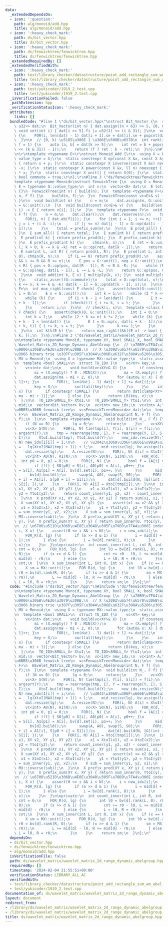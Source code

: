 ```yaml
---
data:
  _extendedDependsOn:
  - icon: ':question:'
    path: alg/monoid/add.hpp
    title: alg/monoid/add.hpp
  - icon: ':heavy_check_mark:'
    path: ds/bit_vector.hpp
    title: ds/bit_vector.hpp
  - icon: ':heavy_check_mark:'
    path: ds/fenwicktree/fenwicktree.hpp
    title: ds/fenwicktree/fenwicktree.hpp
  _extendedRequiredBy: []
  _extendedVerifiedWith:
  - icon: ':heavy_check_mark:'
    path: test/library_checker/datastructure/point_add_rectangle_sum_wm_abel.test.cpp
    title: test/library_checker/datastructure/point_add_rectangle_sum_wm_abel.test.cpp
  - icon: ':heavy_check_mark:'
    path: test/yukicoder/1919_2.test.cpp
    title: test/yukicoder/1919_2.test.cpp
  _isVerificationFailed: false
  _pathExtension: hpp
  _verificationStatusIcon: ':heavy_check_mark:'
  attributes:
    links: []
  bundledCode: "#line 1 \"ds/bit_vector.hpp\"\nstruct Bit_Vector {\n  vc<pair<u32,\
    \ u32>> dat;\n  Bit_Vector(int n) { dat.assign((n + 63) >> 5, {0, 0}); }\n\n \
    \ void set(int i) { dat[i >> 5].fi |= u32(1) << (i & 31); }\n\n  void build()\
    \ {\n    FOR(i, len(dat) - 1) dat[i + 1].se = dat[i].se + popcnt(dat[i].fi);\n\
    \  }\n\n  // [0, k) \u5185\u306E 1 \u306E\u500B\u6570\n  int rank(int k, bool\
    \ f = 1) {\n    auto [a, b] = dat[k >> 5];\n    int ret = b + popcnt(a & ((u32(1)\
    \ << (k & 31)) - 1));\n    return (f ? ret : k - ret);\n  }\n};\n#line 2 \"alg/monoid/add.hpp\"\
    \n\r\ntemplate <typename E>\r\nstruct Monoid_Add {\r\n  using X = E;\r\n  using\
    \ value_type = X;\r\n  static constexpr X op(const X &x, const X &y) noexcept\
    \ { return x + y; }\r\n  static constexpr X inverse(const X &x) noexcept { return\
    \ -x; }\r\n  static constexpr X power(const X &x, ll n) noexcept { return X(n)\
    \ * x; }\r\n  static constexpr X unit() { return X(0); }\r\n  static constexpr\
    \ bool commute = true;\r\n};\r\n#line 3 \"ds/fenwicktree/fenwicktree.hpp\"\n\n\
    template <typename Monoid>\nstruct FenwickTree {\n  using G = Monoid;\n  using\
    \ E = typename G::value_type;\n  int n;\n  vector<E> dat;\n  E total;\n\n  FenwickTree()\
    \ {}\n  FenwickTree(int n) { build(n); }\n  template <typename F>\n  FenwickTree(int\
    \ n, F f) {\n    build(n, f);\n  }\n  FenwickTree(const vc<E>& v) { build(v);\
    \ }\n\n  void build(int m) {\n    n = m;\n    dat.assign(m, G::unit());\n    total\
    \ = G::unit();\n  }\n  void build(const vc<E>& v) {\n    build(len(v), [&](int\
    \ i) -> E { return v[i]; });\n  }\n  template <typename F>\n  void build(int m,\
    \ F f) {\n    n = m;\n    dat.clear();\n    dat.reserve(n);\n    total = G::unit();\n\
    \    FOR(i, n) { dat.eb(f(i)); }\n    for (int i = 1; i <= n; ++i) {\n      int\
    \ j = i + (i & -i);\n      if (j <= n) dat[j - 1] = G::op(dat[i - 1], dat[j -\
    \ 1]);\n    }\n    total = prefix_sum(m);\n  }\n\n  E prod_all() { return total;\
    \ }\n  E sum_all() { return total; }\n  E sum(int k) { return prefix_sum(k); }\n\
    \  E prod(int k) { return prefix_prod(k); }\n  E prefix_sum(int k) { return prefix_prod(k);\
    \ }\n  E prefix_prod(int k) {\n    chmin(k, n);\n    E ret = G::unit();\n    for\
    \ (; k > 0; k -= k & -k) ret = G::op(ret, dat[k - 1]);\n    return ret;\n  }\n\
    \  E sum(int L, int R) { return prod(L, R); }\n  E prod(int L, int R) {\n    chmax(L,\
    \ 0), chmin(R, n);\n    if (L == 0) return prefix_prod(R);\n    assert(0 <= L\
    \ && L <= R && R <= n);\n    E pos = G::unit(), neg = G::unit();\n    while (L\
    \ < R) { pos = G::op(pos, dat[R - 1]), R -= R & -R; }\n    while (R < L) { neg\
    \ = G::op(neg, dat[L - 1]), L -= L & -L; }\n    return G::op(pos, G::inverse(neg));\n\
    \  }\n\n  void add(int k, E x) { multiply(k, x); }\n  void multiply(int k, E x)\
    \ {\n    static_assert(G::commute);\n    total = G::op(total, x);\n    for (++k;\
    \ k <= n; k += k & -k) dat[k - 1] = G::op(dat[k - 1], x);\n  }\n\n  template <class\
    \ F>\n  int max_right(const F check) {\n    assert(check(G::unit()));\n    int\
    \ i = 0;\n    E s = G::unit();\n    int k = 1;\n    while (2 * k <= n) k *= 2;\n\
    \    while (k) {\n      if (i + k - 1 < len(dat)) {\n        E t = G::op(s, dat[i\
    \ + k - 1]);\n        if (check(t)) { i += k, s = t; }\n      }\n      k >>= 1;\n\
    \    }\n    return i;\n  }\n\n  // check(i, x)\n  template <class F>\n  int max_right_with_index(const\
    \ F check) {\n    assert(check(0, G::unit()));\n    int i = 0;\n    E s = G::unit();\n\
    \    int k = 1;\n    while (2 * k <= n) k *= 2;\n    while (k) {\n      if (i\
    \ + k - 1 < len(dat)) {\n        E t = G::op(s, dat[i + k - 1]);\n        if (check(i\
    \ + k, t)) { i += k, s = t; }\n      }\n      k >>= 1;\n    }\n    return i;\n\
    \  }\n\n  int kth(E k) {\n    return max_right([&k](E x) -> bool { return x <=\
    \ k; });\n  }\n};\n#line 3 \"ds/wavelet_matrix/wavelet_matrix_2d_range_dynamic_abelgroup.hpp\"\
    \n\ntemplate <typename Monoid, typename XY, bool SMALL_X, bool SMALL_Y>\nstruct\
    \ Wavelet_Matrix_2D_Range_Dynamic_AbelGroup {\n  // \u70B9\u7FA4\u3092 Y \u6607\
    \u9806\u306B\u4E26\u3079\u308B.\n  // X \u3092\u6574\u6570\u306B\u306A\u304A\u3057\
    \u3066 binary trie \u307F\u305F\u3044\u306B\u632F\u308A\u5206\u3051\u308B\n  using\
    \ MX = Monoid;\n  using X = typename MX::value_type;\n  static_assert(MX::commute);\n\
    \n  template <bool SMALL>\n  struct TO_IDX {\n    vc<XY> key;\n    XY mi, ma;\n\
    \    vc<int> dat;\n\n    void build(vc<XY>& X) {\n      if constexpr (SMALL) {\n\
    \        mi = (X.empty() ? 0 : MIN(X));\n        ma = (X.empty() ? 0 : MAX(X));\n\
    \        dat.assign(ma - mi + 2, 0);\n        for (auto& x: X) { dat[x - mi +\
    \ 1]++; }\n        FOR(i, len(dat) - 1) dat[i + 1] += dat[i];\n      } else {\n\
    \        key = X;\n        sort(all(key));\n      }\n    }\n    int operator()(XY\
    \ x) {\n      if constexpr (SMALL) {\n        return dat[clamp<XY>(x - mi, 0,\
    \ ma - mi + 1)];\n      } else {\n        return LB(key, x);\n      }\n    }\n\
    \  };\n\n  TO_IDX<SMALL_X> XtoI;\n  TO_IDX<SMALL_Y> YtoI;\n\n  int N, lg;\n  vector<int>\
    \ mid;\n  vector<Bit_Vector> bv;\n  vc<int> new_idx;\n  vc<int> A;\n  // \u5404\
    \u6BB5\u306B fenwick tree\n  vc<FenwickTree<Monoid>> dat;\n\n  template <typename\
    \ F>\n  Wavelet_Matrix_2D_Range_Dynamic_AbelGroup(int N, F f) {\n    build(N,\
    \ f);\n  }\n\n  template <typename F>\n  void build(int N_, F f) {\n    N = N_;\n\
    \    if (N == 0) {\n      lg = 0;\n      return;\n    }\n    vc<XY> tmp(N), Y(N);\n\
    \    vc<X> S(N);\n    FOR(i, N) tie(tmp[i], Y[i], S[i]) = f(i);\n    auto I =\
    \ argsort(Y);\n    tmp = rearrange(tmp, I), Y = rearrange(Y, I), S = rearrange(S,\
    \ I);\n    XtoI.build(tmp), YtoI.build(Y);\n    new_idx.resize(N);\n    FOR(i,\
    \ N) new_idx[I[i]] = i;\n\n    // \u3042\u3068\u306F\u666E\u901A\u306B\n    lg\
    \ = __lg(XtoI(MAX(tmp) + 1)) + 1;\n    mid.resize(lg), bv.assign(lg, Bit_Vector(N));\n\
    \    dat.resize(lg);\n    A.resize(N);\n    FOR(i, N) A[i] = XtoI(tmp[i]);\n\n\
    \    vc<int> A0(N), A1(N);\n    vc<X> S0(N), S1(N);\n    FOR_R(d, lg) {\n    \
    \  int p0 = 0, p1 = 0;\n      FOR(i, N) {\n        bool f = (A[i] >> d & 1);\n\
    \        if (!f) { S0[p0] = S[i], A0[p0] = A[i], p0++; }\n        if (f) { S1[p1]\
    \ = S[i], A1[p1] = A[i], bv[d].set(i), p1++; }\n      }\n      mid[d] = p0;\n\
    \      bv[d].build();\n      swap(A, A0), swap(S, S0);\n      FOR(i, p1) A[p0\
    \ + i] = A1[i], S[p0 + i] = S1[i];\n      dat[d].build(N, [&](int i) -> X { return\
    \ S[i]; });\n    }\n    FOR(i, N) A[i] = XtoI(tmp[i]);\n  }\n\n  int count(XY\
    \ x1, XY x2, XY y1, XY y2) {\n    x1 = XtoI(x1), x2 = XtoI(x2);\n    y1 = YtoI(y1),\
    \ y2 = YtoI(y2);\n    return count_inner(y1, y2, x2) - count_inner(y1, y2, x1);\n\
    \  }\n\n  X prod(XY x1, XY x2, XY y1, XY y2) { return sum(x1, x2, y1, y2); }\n\
    \  X sum(XY x1, XY x2, XY y1, XY y2) {\n    assert(x1 <= x2 && y1 <= y2);\n  \
    \  x1 = XtoI(x1), x2 = XtoI(x2);\n    y1 = YtoI(y1), y2 = YtoI(y2);\n    X add\
    \ = sum_inner(y1, y2, x2);\n    X sub = sum_inner(y1, y2, x1);\n    return MX::op(add,\
    \ MX::inverse(sub));\n  }\n\n  X prefix_prod(XY x, XY y) { return prefix_sum(x,\
    \ y); }\n  X prefix_sum(XY x, XY y) { return sum_inner(0, YtoI(y), XtoI(x)); }\n\
    \n  // \u6700\u521D\u306B\u4E0E\u3048\u305F\u70B9\u7FA4\u306E index\n  void add(int\
    \ i, X x) {\n    assert(0 <= i && i < N);\n    i = new_idx[i];\n    int a = A[i];\n\
    \    FOR_R(d, lg) {\n      if (a >> d & 1) {\n        i = mid[d] + bv[d].rank(i,\
    \ 1);\n      } else {\n        i = bv[d].rank(i, 0);\n      }\n      dat[d].add(i,\
    \ x);\n    }\n  }\n\nprivate:\n  int count_inner(int L, int R, int x) {\n    int\
    \ cnt = 0;\n    FOR_R(d, lg) {\n      int l0 = bv[d].rank(L, 0), r0 = bv[d].rank(R,\
    \ 0);\n      if (x >> d & 1) {\n        cnt += r0 - l0, L += mid[d] - l0, R +=\
    \ mid[d] - r0;\n      } else {\n        L = l0, R = r0;\n      }\n    }\n    return\
    \ cnt;\n  }\n\n  X sum_inner(int L, int R, int x) {\n    if (x == 0) return MX::unit();\n\
    \    X sm = MX::unit();\n    FOR_R(d, lg) {\n      int l0 = bv[d].rank(L, 0),\
    \ r0 = bv[d].rank(R, 0);\n      if (x >> d & 1) {\n        sm = MX::op(sm, dat[d].sum(l0,\
    \ r0));\n        L += mid[d] - l0, R += mid[d] - r0;\n      } else {\n       \
    \ L = l0, R = r0;\n      }\n    }\n    return sm;\n  }\n};\n"
  code: "#include \"ds/bit_vector.hpp\"\n#include \"ds/fenwicktree/fenwicktree.hpp\"\
    \n\ntemplate <typename Monoid, typename XY, bool SMALL_X, bool SMALL_Y>\nstruct\
    \ Wavelet_Matrix_2D_Range_Dynamic_AbelGroup {\n  // \u70B9\u7FA4\u3092 Y \u6607\
    \u9806\u306B\u4E26\u3079\u308B.\n  // X \u3092\u6574\u6570\u306B\u306A\u304A\u3057\
    \u3066 binary trie \u307F\u305F\u3044\u306B\u632F\u308A\u5206\u3051\u308B\n  using\
    \ MX = Monoid;\n  using X = typename MX::value_type;\n  static_assert(MX::commute);\n\
    \n  template <bool SMALL>\n  struct TO_IDX {\n    vc<XY> key;\n    XY mi, ma;\n\
    \    vc<int> dat;\n\n    void build(vc<XY>& X) {\n      if constexpr (SMALL) {\n\
    \        mi = (X.empty() ? 0 : MIN(X));\n        ma = (X.empty() ? 0 : MAX(X));\n\
    \        dat.assign(ma - mi + 2, 0);\n        for (auto& x: X) { dat[x - mi +\
    \ 1]++; }\n        FOR(i, len(dat) - 1) dat[i + 1] += dat[i];\n      } else {\n\
    \        key = X;\n        sort(all(key));\n      }\n    }\n    int operator()(XY\
    \ x) {\n      if constexpr (SMALL) {\n        return dat[clamp<XY>(x - mi, 0,\
    \ ma - mi + 1)];\n      } else {\n        return LB(key, x);\n      }\n    }\n\
    \  };\n\n  TO_IDX<SMALL_X> XtoI;\n  TO_IDX<SMALL_Y> YtoI;\n\n  int N, lg;\n  vector<int>\
    \ mid;\n  vector<Bit_Vector> bv;\n  vc<int> new_idx;\n  vc<int> A;\n  // \u5404\
    \u6BB5\u306B fenwick tree\n  vc<FenwickTree<Monoid>> dat;\n\n  template <typename\
    \ F>\n  Wavelet_Matrix_2D_Range_Dynamic_AbelGroup(int N, F f) {\n    build(N,\
    \ f);\n  }\n\n  template <typename F>\n  void build(int N_, F f) {\n    N = N_;\n\
    \    if (N == 0) {\n      lg = 0;\n      return;\n    }\n    vc<XY> tmp(N), Y(N);\n\
    \    vc<X> S(N);\n    FOR(i, N) tie(tmp[i], Y[i], S[i]) = f(i);\n    auto I =\
    \ argsort(Y);\n    tmp = rearrange(tmp, I), Y = rearrange(Y, I), S = rearrange(S,\
    \ I);\n    XtoI.build(tmp), YtoI.build(Y);\n    new_idx.resize(N);\n    FOR(i,\
    \ N) new_idx[I[i]] = i;\n\n    // \u3042\u3068\u306F\u666E\u901A\u306B\n    lg\
    \ = __lg(XtoI(MAX(tmp) + 1)) + 1;\n    mid.resize(lg), bv.assign(lg, Bit_Vector(N));\n\
    \    dat.resize(lg);\n    A.resize(N);\n    FOR(i, N) A[i] = XtoI(tmp[i]);\n\n\
    \    vc<int> A0(N), A1(N);\n    vc<X> S0(N), S1(N);\n    FOR_R(d, lg) {\n    \
    \  int p0 = 0, p1 = 0;\n      FOR(i, N) {\n        bool f = (A[i] >> d & 1);\n\
    \        if (!f) { S0[p0] = S[i], A0[p0] = A[i], p0++; }\n        if (f) { S1[p1]\
    \ = S[i], A1[p1] = A[i], bv[d].set(i), p1++; }\n      }\n      mid[d] = p0;\n\
    \      bv[d].build();\n      swap(A, A0), swap(S, S0);\n      FOR(i, p1) A[p0\
    \ + i] = A1[i], S[p0 + i] = S1[i];\n      dat[d].build(N, [&](int i) -> X { return\
    \ S[i]; });\n    }\n    FOR(i, N) A[i] = XtoI(tmp[i]);\n  }\n\n  int count(XY\
    \ x1, XY x2, XY y1, XY y2) {\n    x1 = XtoI(x1), x2 = XtoI(x2);\n    y1 = YtoI(y1),\
    \ y2 = YtoI(y2);\n    return count_inner(y1, y2, x2) - count_inner(y1, y2, x1);\n\
    \  }\n\n  X prod(XY x1, XY x2, XY y1, XY y2) { return sum(x1, x2, y1, y2); }\n\
    \  X sum(XY x1, XY x2, XY y1, XY y2) {\n    assert(x1 <= x2 && y1 <= y2);\n  \
    \  x1 = XtoI(x1), x2 = XtoI(x2);\n    y1 = YtoI(y1), y2 = YtoI(y2);\n    X add\
    \ = sum_inner(y1, y2, x2);\n    X sub = sum_inner(y1, y2, x1);\n    return MX::op(add,\
    \ MX::inverse(sub));\n  }\n\n  X prefix_prod(XY x, XY y) { return prefix_sum(x,\
    \ y); }\n  X prefix_sum(XY x, XY y) { return sum_inner(0, YtoI(y), XtoI(x)); }\n\
    \n  // \u6700\u521D\u306B\u4E0E\u3048\u305F\u70B9\u7FA4\u306E index\n  void add(int\
    \ i, X x) {\n    assert(0 <= i && i < N);\n    i = new_idx[i];\n    int a = A[i];\n\
    \    FOR_R(d, lg) {\n      if (a >> d & 1) {\n        i = mid[d] + bv[d].rank(i,\
    \ 1);\n      } else {\n        i = bv[d].rank(i, 0);\n      }\n      dat[d].add(i,\
    \ x);\n    }\n  }\n\nprivate:\n  int count_inner(int L, int R, int x) {\n    int\
    \ cnt = 0;\n    FOR_R(d, lg) {\n      int l0 = bv[d].rank(L, 0), r0 = bv[d].rank(R,\
    \ 0);\n      if (x >> d & 1) {\n        cnt += r0 - l0, L += mid[d] - l0, R +=\
    \ mid[d] - r0;\n      } else {\n        L = l0, R = r0;\n      }\n    }\n    return\
    \ cnt;\n  }\n\n  X sum_inner(int L, int R, int x) {\n    if (x == 0) return MX::unit();\n\
    \    X sm = MX::unit();\n    FOR_R(d, lg) {\n      int l0 = bv[d].rank(L, 0),\
    \ r0 = bv[d].rank(R, 0);\n      if (x >> d & 1) {\n        sm = MX::op(sm, dat[d].sum(l0,\
    \ r0));\n        L += mid[d] - l0, R += mid[d] - r0;\n      } else {\n       \
    \ L = l0, R = r0;\n      }\n    }\n    return sm;\n  }\n};\n"
  dependsOn:
  - ds/bit_vector.hpp
  - ds/fenwicktree/fenwicktree.hpp
  - alg/monoid/add.hpp
  isVerificationFile: false
  path: ds/wavelet_matrix/wavelet_matrix_2d_range_dynamic_abelgroup.hpp
  requiredBy: []
  timestamp: '2024-02-04 21:55:51+09:00'
  verificationStatus: LIBRARY_ALL_AC
  verifiedWith:
  - test/library_checker/datastructure/point_add_rectangle_sum_wm_abel.test.cpp
  - test/yukicoder/1919_2.test.cpp
documentation_of: ds/wavelet_matrix/wavelet_matrix_2d_range_dynamic_abelgroup.hpp
layout: document
redirect_from:
- /library/ds/wavelet_matrix/wavelet_matrix_2d_range_dynamic_abelgroup.hpp
- /library/ds/wavelet_matrix/wavelet_matrix_2d_range_dynamic_abelgroup.hpp.html
title: ds/wavelet_matrix/wavelet_matrix_2d_range_dynamic_abelgroup.hpp
---
```

